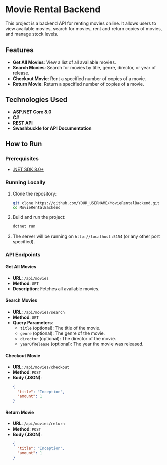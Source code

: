 # Movie Rental Backend

This project is a backend API for renting movies online. It allows users to view available movies, search for movies, rent and return copies of movies, and manage stock levels.

## Features
- **Get All Movies**: View a list of all available movies.
- **Search Movies**: Search for movies by title, genre, director, or year of release.
- **Checkout Movie**: Rent a specified number of copies of a movie.
- **Return Movie**: Return a specified number of copies of a movie.

## Technologies Used
- **ASP.NET Core 8.0**
- **C#**
- **REST API**
- **Swashbuckle for API Documentation**

## How to Run

### Prerequisites
- [.NET SDK 8.0+](https://dotnet.microsoft.com/download/dotnet/8.0)

### Running Locally

1. Clone the repository:
    ```bash
    git clone https://github.com/YOUR_USERNAME/MovieRentalBackend.git
    cd MovieRentalBackend
    ```

2. Build and run the project:
    ```bash
    dotnet run
    ```

3. The server will be running on `http://localhost:5154` (or any other port specified).

### API Endpoints

#### Get All Movies
- **URL**: `/api/movies`
- **Method**: `GET`
- **Description**: Fetches all available movies.

#### Search Movies
- **URL**: `/api/movies/search`
- **Method**: `GET`
- **Query Parameters**:
    - `title` (optional): The title of the movie.
    - `genre` (optional): The genre of the movie.
    - `director` (optional): The director of the movie.
    - `yearOfRelease` (optional): The year the movie was released.

#### Checkout Movie
- **URL**: `/api/movies/checkout`
- **Method**: `POST`
- **Body (JSON)**:
    ```json
    {
      "title": "Inception",
      "amount": 1
    }
    ```

#### Return Movie
- **URL**: `/api/movies/return`
- **Method**: `POST`
- **Body (JSON)**:
    ```json
    {
      "title": "Inception",
      "amount": 1
    }
    ```
